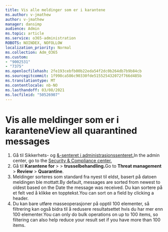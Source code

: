 ```yaml
---
title: Vis alle meldinger som er i karantene
ms.author: v-jmathew
author: v-jmathew
manager: dansimp
audience: Admin
ms.topic: article
ms.service: o365-administration
ROBOTS: NOINDEX, NOFOLLOW
localization_priority: Normal
ms.collection: Adm_O365
ms.custom:
- "9002531"
- "7375"
ms.openlocfilehash: 2fe193cebfb00b22eda54f2dc0b264db7b9b84cb
ms.sourcegitcommit: 1f998ca586c90330fde515525432072f766d485b
ms.translationtype: MT
ms.contentlocale: nb-NO
ms.lasthandoff: 03/08/2021
ms.locfileid: "50526907"
---
```

# <a name="view-all-quarantined-messages"></a><span data-ttu-id="ded55-102">Vis alle meldinger som er i karantene</span><span class="sxs-lookup"><span data-stu-id="ded55-102">View all quarantined messages</span></span>

1. <span data-ttu-id="ded55-103">Gå til Sikkerhets- og [&-senteret i administrasjonssenteret.](https://go.microsoft.com/fwlink/p/?linkid=2077143)</span><span class="sxs-lookup"><span data-stu-id="ded55-103">In the admin center, go to the [Security & Compliance center.](https://go.microsoft.com/fwlink/p/?linkid=2077143)</span></span>
2. <span data-ttu-id="ded55-104">Gå til **Karantene for**  >    >  **trusselbehandling.**</span><span class="sxs-lookup"><span data-stu-id="ded55-104">Go to **Threat management** > **Review** > **Quarantine**.</span></span>
3. <span data-ttu-id="ded55-105">Meldinger sorteres som standard fra nyest til eldst, basert på datoen meldingen ble mottatt.</span><span class="sxs-lookup"><span data-stu-id="ded55-105">By default, messages are sorted from newest to oldest based on the Date the message was received.</span></span> <span data-ttu-id="ded55-106">Du kan sortere på et felt ved å klikke en topptekst.</span><span class="sxs-lookup"><span data-stu-id="ded55-106">You can sort on a field by clicking a header.</span></span>
4. <span data-ttu-id="ded55-107">Du kan bare utføre masseoperasjoner på opptil 100 elementer, så filtrering kan også bidra til å redusere resultatsettet hvis du har mer enn 100 elementer.</span><span class="sxs-lookup"><span data-stu-id="ded55-107">You can only do bulk operations on up to 100 items, so filtering can also help reduce your result set if you have more than 100 items.</span></span>
